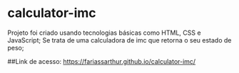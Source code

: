 # calculator-imc

Projeto foi criado usando tecnologias básicas como HTML, CSS e JavaScript;
Se trata de uma calculadora de imc que retorna o seu estado de peso;

##Link de acesso: https://fariassarthur.github.io/calculator-imc/
